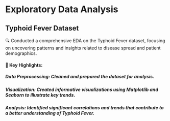 # Exploratory Data Analysis
## Typhoid Fever Dataset
🔍 Conducted a comprehensive EDA on the Typhoid Fever dataset, focusing on uncovering patterns and insights related to disease spread and patient demographics.

#### 🔧 Key Highlights:

##### Data Preprocessing: Cleaned and prepared the dataset for analysis.

##### Visualization: Created informative visualizations using Matplotlib and Seaborn to illustrate key trends.

##### Analysis: Identified significant correlations and trends that contribute to a better understanding of Typhoid Fever.
